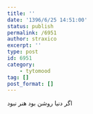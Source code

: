 ```yaml
---
title: ''
date: '1396/6/25 14:51:00'
status: publish
permalink: /6951
author: straxico
excerpt: ''
type: post
id: 6951
category:
    - tytomood
tag: []
post_format: []
---
```

اگر دنیا روشن بود هنر نبود